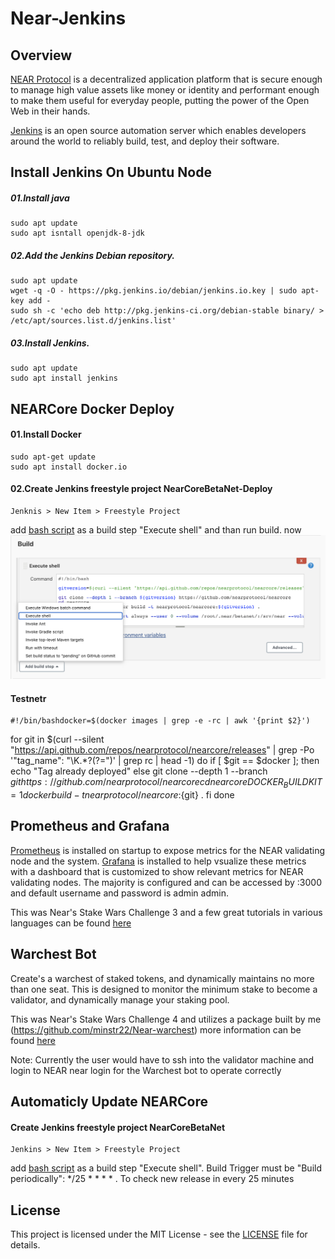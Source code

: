 # Near-Jenkins

## Overview

 [NEAR Protocol](https://near.org/) is a decentralized application platform that is secure enough to manage high value assets like money or identity and performant enough to make them useful for everyday people, putting the power of the Open Web in their hands.
 
 [Jenkins](https://www.jenkins.io/) is an open source automation server which enables developers around the world to reliably build, test, and deploy their software.
## Install Jenkins On Ubuntu Node
  ##### 01.Install java
    sudo apt update 
    sudo apt isntall openjdk-8-jdk

  ##### 02.Add the Jenkins Debian repository.
    sudo apt update
    wget -q -O - https://pkg.jenkins.io/debian/jenkins.io.key | sudo apt-key add -
    sudo sh -c 'echo deb http://pkg.jenkins-ci.org/debian-stable binary/ > /etc/apt/sources.list.d/jenkins.list'
  ##### 03.Install Jenkins.
    sudo apt update
    sudo apt install jenkins
## NEARCore Docker Deploy
####    01.Install Docker  
    sudo apt-get update
    sudo apt install docker.io
####    02.Create Jenkins freestyle project NearCoreBetaNet-Deploy
    Jenknis > New Item > Freestyle Project
   add [bash script](https://github.com/minstr22/nearcore-ci-cd/blob/master/Scripts/NearCoreBetaNet-Deploy.sh) as a build step "Execute shell" and than run build. now
   ![Screenshot](deploy.png)


####    Testnetr  
    #!/bin/bashdocker=$(docker images | grep -e -rc | awk '{print $2}')
for git in $(curl --silent "https://api.github.com/repos/nearprotocol/nearcore/releases" | grep -Po '"tag_name": "\K.*?(?=")' | grep rc | head -1)
do
   if	[ $git == $docker ]; then
        echo "Tag already deployed"	
        else
        git clone --depth 1 --branch ${git} https://github.com/nearprotocol/nearcore
        cd nearcore
        DOCKER_BUILDKIT=1  docker build -t nearprotocol/nearcore:${git} .
        fi
        done



## Prometheus and Grafana
[Prometheus](https://prometheus.io/) is installed on startup to expose metrics for the NEAR validating node and the system. [Grafana](https://grafana.com/) is installed to help vsualize these metrics with a dashboard that is customized to show relevant metrics for NEAR validating nodes. The majority is configured and can be accessed by :3000 and default username and password is admin admin.

This was Near's Stake Wars Challenge 3 and a few great tutorials in various languages can be found [here](https://github.com/nearprotocol/stakewars/blob/master/challenges/challenge003.md/) 

## Warchest Bot
Create's a warchest of staked tokens, and dynamically maintains no more than one seat. This is designed to monitor the minimum stake to become a validator, and dynamically manage your staking pool.

This was Near's Stake Wars Challenge 4 and utilizes a package built by me (https://github.com/minstr22/Near-warchest) more information can be found [here](https://github.com/nearprotocol/stakewars/blob/master/challenges/challenge004.md/)

Note: Currently the user would have to ssh into the validator machine and login to NEAR near login for the Warchest bot to operate correctly

## Automaticly Update NEARCore
####    Create Jenkins freestyle project NearCoreBetaNet
    Jenkins > New Item > Freestyle Project
   add [bash script](https://github.com/minstr22/nearcore-ci-cd/blob/master/Scripts/NearCoreBetaNet.sh) as a build step "Execute shell".
   Build Trigger must be "Build periodically": */25 * * * * . To check new release in every 25 minutes
    

## License

This project is licensed under the MIT License - see the [LICENSE](LICENSE) file for details.
